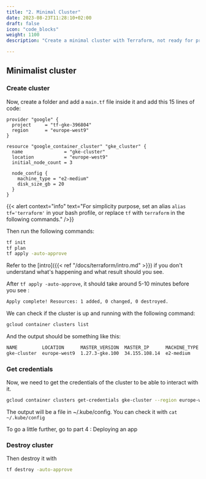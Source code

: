 ```yaml
---
title: "2. Minimal Cluster"
date: 2023-08-23T11:28:10+02:00
draft: false
icon: "code_blocks"
weight: 1100
description: "Create a minimal cluster with Terraform, not ready for production"

---
```

## Minimalist cluster
### Create cluster
Now, create a folder and add a `main.tf` file inside it and add this 15 lines of code:

```hcl {linenos=table,anchorlinenos=true}
provider "google" {
  project     = "tf-gke-396804"
  region      = "europe-west9"
}

resource "google_container_cluster" "gke_cluster" {
  name               = "gke-cluster"
  location           = "europe-west9"
  initial_node_count = 3

  node_config {
    machine_type = "e2-medium"
    disk_size_gb = 20
  }
}
```

{{< alert context="info" 
text="For simplicity purpose, set an alias `alias tf='terraform'` in your bash profile, or replace `tf` with `terraform` in the following commands." />}}

Then run the following commands:
```bash
tf init
tf plan
tf apply -auto-approve
```
Refer to the 
[intro]({{< ref "/docs/terraform/intro.md" >}}) 
if you don't understand what's happening and what result should you see.

After `tf apply -auto-approve`, it should take around 5-10 minutes before you see : 
```bash
Apply complete! Resources: 1 added, 0 changed, 0 destroyed.
```

We can check if the cluster is up and running with the following command:
```bash
gcloud container clusters list
```
And the output should be something like this:
```bash
NAME         LOCATION      MASTER_VERSION  MASTER_IP      MACHINE_TYPE  NODE_VERSION    NUM_NODES  STATUS
gke-cluster  europe-west9  1.27.3-gke.100  34.155.108.14  e2-medium     1.27.3-gke.100  3          RUNNING
```

### Get credentials
Now, we need to get the credentials of the cluster to be able to interact with it. 
```bash
gcloud container clusters get-credentials gke-cluster --region europe-west9
```
The output will be a file in ~/.kube/config. You can check it with `cat ~/.kube/config`

To go a little further, go to part 4 : Deploying an app

### Destroy cluster
Then destroy it with 
```bash
tf destroy -auto-approve
```
